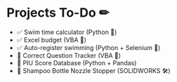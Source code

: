 # Projects To-Do ✏
- ✅ Swim time calculator (Python 🐍)
- ✅ Excel budget (VBA 🧮) 
- ✅ Auto-register swimming (Python + Selenium 🐍) 
- 🔳 Correct Question Tracker (VBA 🧮)
- 🔳 PIU Score Database (Python + Pandas)
- 🔳 Shampoo Bottle Nozzle Stopper (SOLIDWORKS 🛠)
